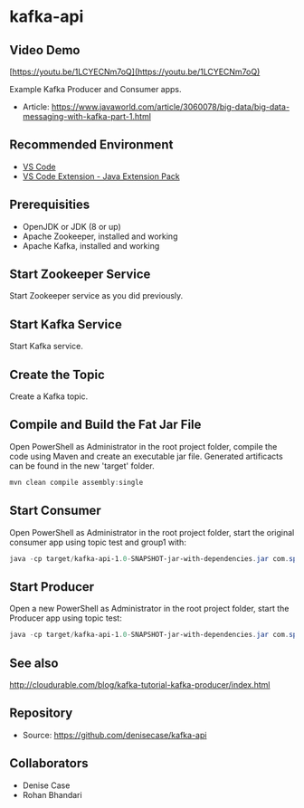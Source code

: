 # kafka-api

## Video Demo
[https://youtu.be/1LCYECNm7oQ](https://youtu.be/1LCYECNm7oQ)

Example Kafka Producer and Consumer apps.

- Article: <https://www.javaworld.com/article/3060078/big-data/big-data-messaging-with-kafka-part-1.html>

## Recommended Environment

* [VS Code](https://code.visualstudio.com/)
* [VS Code Extension - Java Extension Pack](https://marketplace.visualstudio.com/items?itemName=vscjava.vscode-java-pack)

## Prerequisities

* OpenJDK or JDK (8 or up)
* Apache Zookeeper, installed and working
* Apache Kafka, installed and working

## Start Zookeeper Service

Start Zookeeper service as you did previously. 

## Start Kafka Service

Start Kafka service. 

## Create the Topic

Create a Kafka topic. 

## Compile and Build the Fat Jar File

Open PowerShell as Administrator in the root project folder, compile the code using Maven and create an executable jar file. Generated artificacts can be found in the new 'target' folder.

```PowerShell
mvn clean compile assembly:single
```

## Start Consumer

Open PowerShell as Administrator in the root project folder, start the original consumer app using topic test and group1 with:

```PowerShell
java -cp target/kafka-api-1.0-SNAPSHOT-jar-with-dependencies.jar com.spnotes.kafka.simple.Consumer test group1
```

## Start Producer

Open a new PowerShell as Administrator in the root project folder, start the Producer app using topic test:

```PowerShell
java -cp target/kafka-api-1.0-SNAPSHOT-jar-with-dependencies.jar com.spnotes.kafka.simple.Producer test <Millisecond Delay (0-1000)>
```

## See also

<http://cloudurable.com/blog/kafka-tutorial-kafka-producer/index.html>

## Repository

- Source: https://github.com/denisecase/kafka-api

## Collaborators

- Denise Case
- Rohan Bhandari
